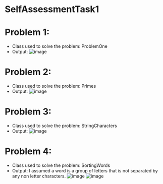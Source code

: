 # SelfAssessmentTask1
# Problem 1:
- Class used to solve the problem:
  ProblemOne
- Output:
  ![image](https://github.com/user-attachments/assets/aa8941a7-cbbb-4396-97ca-58ec2382278e)
  
# Problem 2:
- Class used to solve the problem:
  Primes
- Output:
![image](https://github.com/user-attachments/assets/9e7982ce-9484-450e-8fec-c100419c0727)

# Problem 3:
- Class used to solve the problem:
  StringCharacters
- Output:
![image](https://github.com/user-attachments/assets/a6e12797-f5e5-4864-8acb-a6c63a3c07f9)

# Problem 4:
- Class used to solve the problem:
  SortingWords
- Output:
  I assumed a word is a group of letters that is not separated by any non letter characters.
![image](https://github.com/user-attachments/assets/d40cc023-aaee-43be-9c32-11cc092a8f21)
![image](https://github.com/user-attachments/assets/36d1ca57-57c8-4c41-b992-00fccc8ccd9e)

